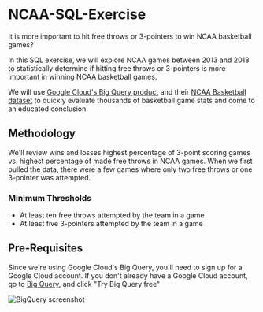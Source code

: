 # NCAA-SQL-Exercise
It is more important to hit free throws or 3-pointers to win NCAA basketball games?  

In this SQL exercise, we will explore NCAA games between 2013 and 2018 to statistically determine if hitting free throws or 3-pointers is more important in winning NCAA basketball games.  

We will use [Google Cloud's Big Query product](https://cloud.google.com/bigquery) and their [NCAA Basketball dataset](https://console.cloud.google.com/bigquery?p=bigquery-public-data&d=ncaa_basketball&page=dataset) to quickly evaluate thousands of basketball game stats and come to an educated conclusion.  

## Methodology
We'll review wins and losses highest percentage of 3-point scoring games vs. highest percentage of made free throws in NCAA games. When we first pulled the data, there were a few games where only two free throws or one 3-pointer was attempted.  

### Minimum Thresholds
* At least ten free throws attempted by the team in a game
* At least five 3-pointers attempted by the team in a game

## Pre-Requisites
Since we're using Google Cloud's Big Query, you'll need to sign up for a Google Cloud account. If you don't already have a Google Cloud account, go to [Big Query](https://cloud.google.com/bigquery), and click "Try Big Query free"

![BigQuery screenshot]()
